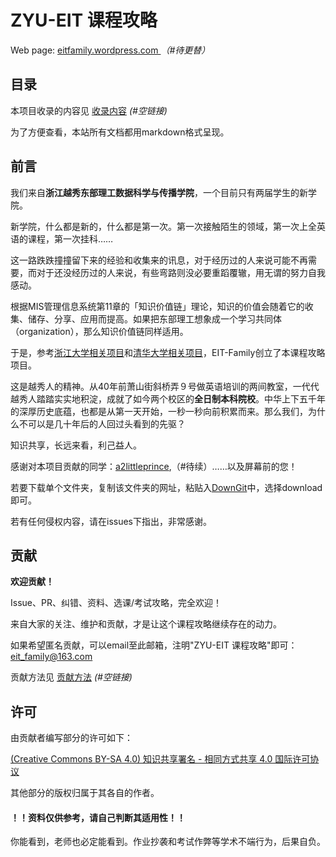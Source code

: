 # ZYU-EIT 课程攻略

Web page: [eitfamily.wordpress.com ](https://eitfamily.wordpress.com/) *（#待更替）*

## 目录

本项目收录的内容见 [收录内容]() *(#空链接)*

为了方便查看，本站所有文档都用markdown格式呈现。

## 前言

我们来自**浙江越秀东部理工数据科学与传播学院**，一个目前只有两届学生的新学院。

新学院，什么都是新的，什么都是第一次。第一次接触陌生的领域，第一次上全英语的课程，第一次挂科……

这一路跌跌撞撞留下来的经验和收集来的讯息，对于经历过的人来说可能不再需要，而对于还没经历过的人来说，有些弯路则没必要重蹈覆辙，用无谓的努力自我感动。

根据MIS管理信息系统第11章的「知识价值链」理论，知识的价值会随着它的收集、储存、分享、应用而提高。如果把东部理工想象成一个学习共同体（organization），那么知识价值链同样适用。

于是，参考[浙江大学相关项目](https://github.com/QSCTech/zju-icicles)和[清华大学相关项目](https://github.com/PKUanonym/REKCARC-TSC-UHT#%E6%B8%85%E5%8D%8E%E5%A4%A7%E5%AD%A6%E8%AE%A1%E7%AE%97%E6%9C%BA%E7%B3%BB%E8%AF%BE%E7%A8%8B%E6%94%BB%E7%95%A5)，EIT-Family创立了本课程攻略项目。

这是越秀人的精神。从40年前萧山街斜桥弄９号做英语培训的两间教室，一代代越秀人踏踏实实地积淀，成就了如今两个校区的**全日制本科院校**。中华上下五千年的深厚历史底蕴，也都是从第一天开始，一秒一秒向前积累而来。那么我们，为什么不可以是几十年后的人回过头看到的先驱？

知识共享，长远来看，利己益人。

感谢对本项目贡献的同学：[a2littleprince](https://github.com/a2littleprince),（#待续）……以及屏幕前的您！

若要下载单个文件夹，复制该文件夹的网址，粘贴入[DownGit](https://minhaskamal.github.io/DownGit/#/home)中，选择download即可。

若有任何侵权内容，请在issues下指出，非常感谢。

## 贡献

**欢迎贡献！**

Issue、PR、纠错、资料、选课/考试攻略，完全欢迎！

来自大家的关注、维护和贡献，才是让这个课程攻略继续存在的动力。

如果希望匿名贡献，可以email至此邮箱，注明"ZYU-EIT 课程攻略"即可：[eit_family@163.com](mailto:eit_family@163.com)

贡献方法见 [贡献方法]() *(#空链接)*

## 许可

由贡献者编写部分的许可如下：

[(Creative Commons BY-SA 4.0) 知识共享署名 - 相同方式共享 4.0 国际许可协议](https://creativecommons.org/licenses/by-nc-sa/4.0/deed.zh)

其他部分的版权归属于其各自的作者。

#### **！！资料仅供参考，请自己判断其适用性！！**

你能看到，老师也必定能看到。作业抄袭和考试作弊等学术不端行为，后果自负。
